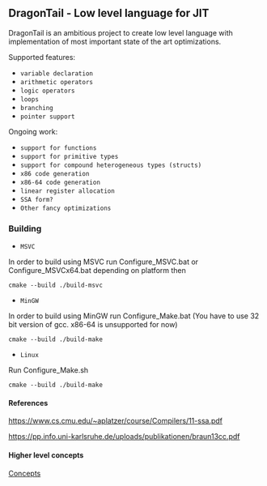 ## DragonTail - Low level language for JIT

DragonTail is an ambitious project to create low level language with implementation 
of most important state of the art optimizations.

Supported features:
* `variable declaration`
* `arithmetic operators`
* `logic operators`
* `loops`
* `branching`
* `pointer support`

Ongoing work:
* `support for functions`
* `support for primitive types`
* `support for compound heterogeneous types (structs)`
* `x86 code generation`
* `x86-64 code generation`
* `linear register allocation` 
* `SSA form?`
* `Other fancy optimizations`

### Building
* `MSVC`

In order to build using MSVC run Configure_MSVC.bat or Configure_MSVCx64.bat depending on platform then
~~~~~~~~~~~~~~~~~~~~~~~~none
cmake --build ./build-msvc
~~~~~~~~~~~~~~~~~~~~~~~~
* `MinGW`

In order to build using MinGW run Configure_Make.bat (You have to use 32 bit version of gcc. x86-64 is unsupported for now) 
~~~~~~~~~~~~~~~~~~~~~~~~none
cmake --build ./build-make
~~~~~~~~~~~~~~~~~~~~~~~~

* `Linux`

Run Configure_Make.sh
~~~~~~~~~~~~~~~~~~~~~~~~none
cmake --build ./build-make
~~~~~~~~~~~~~~~~~~~~~~~~

#### References
https://www.cs.cmu.edu/~aplatzer/course/Compilers/11-ssa.pdf 

https://pp.info.uni-karlsruhe.de/uploads/publikationen/braun13cc.pdf

#### Higher level concepts
[Concepts](https://github.com/PDelak/DragonTail/blob/master/CONCEPTS.md)
